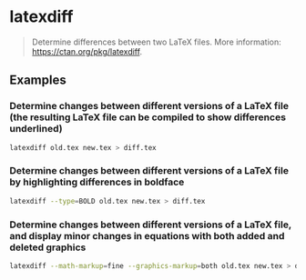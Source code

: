 # latexdiff

> Determine differences between two LaTeX files. More information: <https://ctan.org/pkg/latexdiff>.

## Examples

### Determine changes between different versions of a LaTeX file (the resulting LaTeX file can be compiled to show differences underlined)

```bash
latexdiff old.tex new.tex > diff.tex
```

### Determine changes between different versions of a LaTeX file by highlighting differences in boldface

```bash
latexdiff --type=BOLD old.tex new.tex > diff.tex
```

### Determine changes between different versions of a LaTeX file, and display minor changes in equations with both added and deleted graphics

```bash
latexdiff --math-markup=fine --graphics-markup=both old.tex new.tex > diff.tex
```
